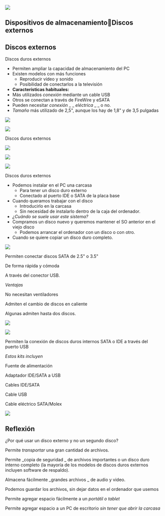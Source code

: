 ![](img/3_Discos_externos0.jpg)

## Dispositivos de almacenamientoDiscos externos

## Discos externos

Discos duros externos

* Permiten ampliar la capacidad de almacenamiento del PC
* Existen modelos con más funciones
  * Reproducir vídeo y sonido
  * Posibilidad de conectarlos a la televisión
* __Características habituales:__
* Más utilizados  _conexión_  mediante un cable USB
* Otros se conectan a través de FireWire y eSATA
* Pueden necesitar  _conexión_  _ _  _eléctrica_  _ _ o no\.
* _Tamaño_  más utilizado de 2,5", aunque los hay de 1,8" y de 3,5 pulgadas

![](img/3_Discos_externos1.jpg)

![](img/3_Discos_externos2.jpg)

Discos duros externos

![](img/3_Discos_externos3.png)

![](img/3_Discos_externos4.png)

![](img/3_Discos_externos5.jpg)

Discos duros externos

* Podemos instalar en el PC una carcasa
  * Para tener un disco duro externo
  * Conectado al puerto IDE o SATA de la placa base
* Cuando queramos trabajar con el disco
  * Introducirlo en la carcasa
  * Sin necesidad de instalarlo dentro de la caja del ordenador\.
* _¿Cuándo se suele usar este sistema?_
* Compramos un disco nuevo y queremos mantener el SO anterior en el viejo disco
  * Podemos arrancar el ordenador con un disco o con otro\.
* Cuando se quiere copiar un disco duro completo\.

![](img/3_Discos_externos6.jpg)

Permiten conectar discos SATA de 2\.5" o 3\.5"

De forma rápida y cómoda

A través del conector USB\.

_Ventajas_

No necesitan ventiladores

Admiten el cambio de discos en caliente

Algunas admiten hasta dos discos\.

![](img/3_Discos_externos7.jpg)

![](img/3_Discos_externos8.png)

Permiten la conexión de discos duros internos SATA o IDE a través del puerto USB

_Estos kits incluyen_

Fuente de alimentación

Adaptador IDE/SATA a USB

Cables IDE/SATA

Cable USB

Cable eléctrico SATA/Molex

![](img/3_Discos_externos9.jpg)

## Reflexión

¿Por qué usar un disco externo y no un segundo disco?

Permite  _transportar_  una gran cantidad de archivos\.

Permite  _copia de seguridad _ de archivos importantes o un disco duro interno completo \(la mayoría de los modelos de discos duros externos incluyen software de respaldo\)\.

Almacena fácilmente  _grandes archivos _ de audio y video\.

Podemos guardar los archivos, sin dejar datos en el ordenador que usemos

Permite agregar espacio fácilmente a un  _portátil o tablet_

Permite agregar espacio a un PC de escritorio  _sin tener que abrir la carcasa_

